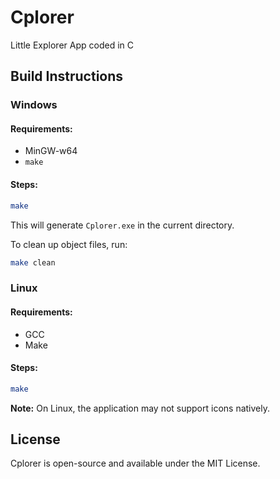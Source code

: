 # Cplorer
 Little Explorer App coded in C

## Build Instructions

### Windows
#### Requirements:
- MinGW-w64
- `make`

#### Steps:
```sh
make
```
This will generate `Cplorer.exe` in the current directory.

To clean up object files, run:
```sh
make clean
```

### Linux
#### Requirements:
- GCC
- Make

#### Steps:
```sh
make
```

**Note:** On Linux, the application may not support icons natively.

## License
Cplorer is open-source and available under the MIT License.

